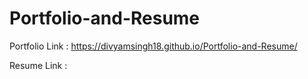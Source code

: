 # Portfolio-and-Resume


Portfolio Link :  https://divyamsingh18.github.io/Portfolio-and-Resume/

Resume Link :  
